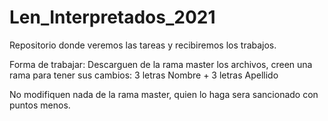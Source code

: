 # Len_Interpretados_2021
Repositorio donde veremos las tareas y recibiremos los trabajos.

Forma de trabajar:
Descarguen de la rama master los archivos, creen una rama para tener sus cambios: 3 letras Nombre + 3 letras Apellido

No modifiquen nada de la rama master, quien lo haga sera sancionado con puntos menos.
